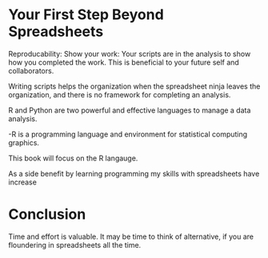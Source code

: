 # Your First Step Beyond Spreadsheets



Reproducability: 
Show your work: Your scripts are in the analysis to show how you completed the work. This is  beneficial to your future self and collaborators. 

Writing scripts helps the organization when the spreadsheet ninja leaves the organization, and there is no framework for completing an analysis. 


R and Python are two powerful and effective languages to manage a data analysis. 

-R is a programming language  and environment for statistical computing  graphics.


This book will focus on the R langauge. 

As a side benefit by learning programming my skills with spreadsheets have increase

# Conclusion 

Time and effort is valuable. It may be time to think of alternative, if you are floundering in spreadsheets all the time.   